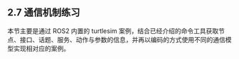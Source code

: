 ## 2.7 通信机制练习

本节主要是通过 ROS2 内置的 turtlesim 案例，结合已经介绍的命令工具获取节点、接口、话题、服务、动作与参数的信息，并再以编码的方式使用不同的通信模型实现相对应的案例。

